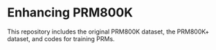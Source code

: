 # Enhancing PRM800K
This repository includes the original PRM800K dataset, the PRM800K+ dataset, and codes for training PRMs.
